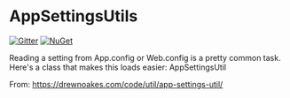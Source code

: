 # AppSettingsUtils

[![Gitter](https://img.shields.io/gitter/room/kwaxi/AppSettingsUtils.svg?maxAge=2592000)](https://gitter.im/kwaxi/AppSettingsUtils) [![NuGet](https://img.shields.io/nuget/v/AppSettingsUtils.svg?maxAge=2592000)](https://www.nuget.org/packages/AppSettingsUtils/)

Reading a setting from App.config or Web.config is a pretty common task. Here's a class that makes this loads easier: AppSettingsUtil

From: https://drewnoakes.com/code/util/app-settings-util/

